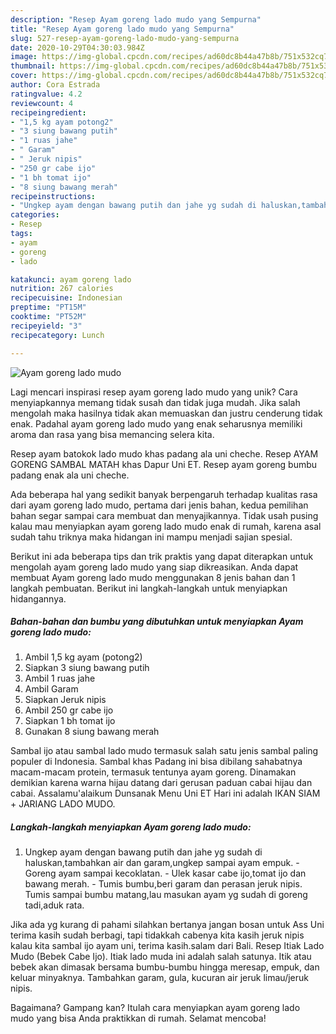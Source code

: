 ```yaml
---
description: "Resep Ayam goreng lado mudo yang Sempurna"
title: "Resep Ayam goreng lado mudo yang Sempurna"
slug: 527-resep-ayam-goreng-lado-mudo-yang-sempurna
date: 2020-10-29T04:30:03.984Z
image: https://img-global.cpcdn.com/recipes/ad60dc8b44a47b8b/751x532cq70/ayam-goreng-lado-mudo-foto-resep-utama.jpg
thumbnail: https://img-global.cpcdn.com/recipes/ad60dc8b44a47b8b/751x532cq70/ayam-goreng-lado-mudo-foto-resep-utama.jpg
cover: https://img-global.cpcdn.com/recipes/ad60dc8b44a47b8b/751x532cq70/ayam-goreng-lado-mudo-foto-resep-utama.jpg
author: Cora Estrada
ratingvalue: 4.2
reviewcount: 4
recipeingredient:
- "1,5 kg ayam potong2"
- "3 siung bawang putih"
- "1 ruas jahe"
- " Garam"
- " Jeruk nipis"
- "250 gr cabe ijo"
- "1 bh tomat ijo"
- "8 siung bawang merah"
recipeinstructions:
- "Ungkep ayam dengan bawang putih dan jahe yg sudah di haluskan,tambahkan air dan garam,ungkep sampai ayam empuk. Goreng ayam sampai kecoklatan. Ulek kasar cabe ijo,tomat ijo dan bawang merah. Tumis bumbu,beri garam dan perasan jeruk nipis. Tumis sampai bumbu matang,lau masukan ayam yg sudah di goreng tadi,aduk rata."
categories:
- Resep
tags:
- ayam
- goreng
- lado

katakunci: ayam goreng lado 
nutrition: 267 calories
recipecuisine: Indonesian
preptime: "PT15M"
cooktime: "PT52M"
recipeyield: "3"
recipecategory: Lunch

---
```



![Ayam goreng lado mudo](https://img-global.cpcdn.com/recipes/ad60dc8b44a47b8b/751x532cq70/ayam-goreng-lado-mudo-foto-resep-utama.jpg)

Lagi mencari inspirasi resep ayam goreng lado mudo yang unik? Cara menyiapkannya memang tidak susah dan tidak juga mudah. Jika salah mengolah maka hasilnya tidak akan memuaskan dan justru cenderung tidak enak. Padahal ayam goreng lado mudo yang enak seharusnya memiliki aroma dan rasa yang bisa memancing selera kita.

Resep ayam batokok lado mudo khas padang ala uni cheche. Resep AYAM GORENG SAMBAL MATAH khas Dapur Uni ET. Resep ayam goreng bumbu padang enak ala uni cheche.

Ada beberapa hal yang sedikit banyak berpengaruh terhadap kualitas rasa dari ayam goreng lado mudo, pertama dari jenis bahan, kedua pemilihan bahan segar sampai cara membuat dan menyajikannya. Tidak usah pusing kalau mau menyiapkan ayam goreng lado mudo enak di rumah, karena asal sudah tahu triknya maka hidangan ini mampu menjadi sajian spesial.


Berikut ini ada beberapa tips dan trik praktis yang dapat diterapkan untuk mengolah ayam goreng lado mudo yang siap dikreasikan. Anda dapat membuat Ayam goreng lado mudo menggunakan 8 jenis bahan dan 1 langkah pembuatan. Berikut ini langkah-langkah untuk menyiapkan hidangannya.

<!--inarticleads1-->

##### Bahan-bahan dan bumbu yang dibutuhkan untuk menyiapkan Ayam goreng lado mudo:

1. Ambil 1,5 kg ayam (potong2)
1. Siapkan 3 siung bawang putih
1. Ambil 1 ruas jahe
1. Ambil  Garam
1. Siapkan  Jeruk nipis
1. Ambil 250 gr cabe ijo
1. Siapkan 1 bh tomat ijo
1. Gunakan 8 siung bawang merah


Sambal ijo atau sambal lado mudo termasuk salah satu jenis sambal paling populer di Indonesia. Sambal khas Padang ini bisa dibilang sahabatnya macam-macam protein, termasuk tentunya ayam goreng. Dinamakan demikian karena warna hijau datang dari gerusan paduan cabai hijau dan cabai. Assalamu&#39;alaikum Dunsanak Menu Uni ET Hari ini adalah IKAN SIAM + JARIANG LADO MUDO. 

<!--inarticleads2-->

##### Langkah-langkah menyiapkan Ayam goreng lado mudo:

1. Ungkep ayam dengan bawang putih dan jahe yg sudah di haluskan,tambahkan air dan garam,ungkep sampai ayam empuk. - Goreng ayam sampai kecoklatan. - Ulek kasar cabe ijo,tomat ijo dan bawang merah. - Tumis bumbu,beri garam dan perasan jeruk nipis. Tumis sampai bumbu matang,lau masukan ayam yg sudah di goreng tadi,aduk rata.


Jika ada yg kurang di pahami silahkan bertanya jangan bosan untuk Ass Uni terima kasih sudah berbagi, tapi tidakkah cabenya kita kasih jeruk nipis kalau kita sambal ijo ayam uni, terima kasih.salam dari Bali. Resep Itiak Lado Mudo (Bebek Cabe Ijo). Itiak lado muda ini adalah salah satunya. Itik atau bebek akan dimasak bersama bumbu-bumbu hingga meresap, empuk, dan keluar minyaknya. Tambahkan garam, gula, kucuran air jeruk limau/jeruk nipis. 

Bagaimana? Gampang kan? Itulah cara menyiapkan ayam goreng lado mudo yang bisa Anda praktikkan di rumah. Selamat mencoba!
